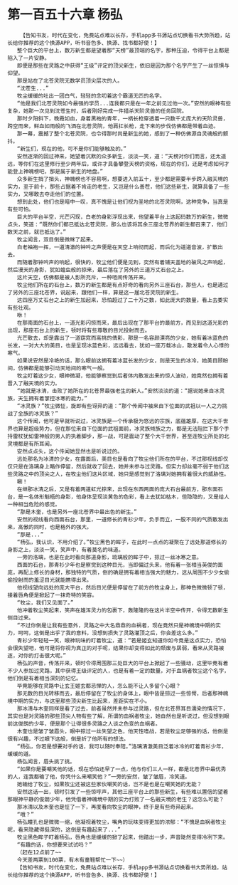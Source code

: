 # 第一百五十六章 杨弘
        【告知书友，时代在变化，免费站点难以长存，手机app多书源站点切换看书大势所趋，站长给你推荐的这个换源APP，听书音色多、换源、找书都好使！】
       整个巨大的平台上，数万新生都是望着那“天榜”最顶端的名字，那种压迫，令得平台上都是陷入了一片安静。
       即便是那些在灵路之中获得“王级”评定的顶尖新生，依旧是因为那个名字产生了一丝惊惧与仰望。
       那是站在了北苍灵院无数学员顶尖层次的人。
       “沈苍生...”
       牧尘缓缓的吐出一团白气，轻轻的念叨着这个霸道无匹的名字。
       “他是我们北苍灵院如今最强的学员...连我都只是在一年之前见过他一次。”安然的眼神有些复杂，她那一次见到沈苍生时，后者刚好完成一件猎杀天阶灵兽的任务回院。
       那时夕阳斜下，晚霞如血，身着黑袍的青年，一柄长枪穿透着一只数千丈庞大的天阶灵兽，跨空而来，鲜血如雨般的飞洒在北苍灵院，他肩扛长枪，走下来的步伐仿佛都是带着血迹。
       那一幕，震撼了整个北苍灵院，也令得那时尚是新生的她，感到了一种仿佛源自灵魂般的颤抖。
       “新生们，现在的他，可不是你们能够触及的。”
       安然逐渐的回过神来，她望着沉默的众多新生，淡淡一笑，道：“天榜对你们而言，还太遥远，等你们在这里修行至少两年后，或许才具备攀登天榜的资格，现在的你们，还是考虑如何才能登上神魄榜吧，那是属于新生的地盘。”
       众多新生捎了捎头，神魄榜也不容易啊，想要进入前五十，至少都是需要半步跨入融天境的实力，至于前十，那些占据着不肯走的老生，又岂是什么善茬，他们这些新生，就算具备了一些实力，又哪敢去夺走他们的位置。
       想到此处，他们也是暗中一叹，真不愧是让他们视为圣地的北苍灵院啊，这种竞争，当真是有些可怕。
       巨大的平台半空，光芒闪现，白老的身影浮现出来，他望着平台上这起码数万的新生，微微点头，笑道：“既然你们都已抵达北苍灵院，那么也该将其余三座北苍界的新生都召来了，他们数天之前，就已抵达了。”
       牧尘闻言，双目倒是微眯了起来。
       白老袖袍一挥，一道清澈的钟吟之声便是在天空上响彻而起，而后化为道道音波，扩散出去。
       而随着那钟吟声的响起，很快的，牧尘他们便是见到，突然有着铺天盖地的破风之声响起，然后漫天的身影，犹如蝗虫般的掠来，最后落在了另外的三道万丈石台之上。
       这片天空，仿佛都是被人影所充斥，一种喧闹传荡开来。
       牧尘他们所在的石台上，数万的新生都是有点好奇的看向另外三座石台，那些人，也是通过了另外的三座北苍界，说起来，跟他们一样，算是这一届北苍灵院的新生。
       这四座万丈石台之上的新生加起来，恐怕超过了二十万之数，如此庞大的数量，看上去委实有些壮观。
       咻！
       在那南面的石台上，一道光影闪掠而来，最后出现在了那平台的最前方，而见到这道光影的出现，那座石台上的新生，顿时将有些尊敬的目光投射而去。
       光芒散去，却是露出了一道窈窕而高挑的倩影，那是一名容颜漂亮的少女，她有着冰蓝色的长发，一对大大的美目，也是呈现冰蓝色彩，远远看去，犹如一座万载冰山，散发着令人心悸的寒气。
       如果说安然是冷艳的话，那么眼前这拥有着冰蓝长发的少女，则是天生的冰冷，她美目顾盼间，仿佛都是能够引动天地间的寒气一般。
       牧尘盯着这少女，眼神微凝，他能够察觉到后者体内散发出来的惊人波动，她竟然也拥有着晋入了融天境的实力。
       “她就是冰清，击败了她所在的北苍界最强老生的新人。”安然淡淡的道：“据说她来自冰灵族，天生拥有着掌控冰寒的能力。”
       “冰灵族？”牧尘微怔，旋即有些讶异的道：“那个传闻中被来自下位面的武祖以一人之力挑战了全族的冰灵族？”
       这个传闻，他可是早就听说过，冰灵族是一个传承极为悠远的宗族，底蕴雄厚，在这大千世界也算是超级势力，但在那位来自下位面的武祖面前，冰灵族倾族之力，都是无法阻拦下那个手持雷杖犹如雷神般的男人的执着脚步，那一战，可是震动了整个大千世界，甚至连牧尘所处的北灵境都是有所耳闻。
       安然点点头，这个传闻她显然也是听说过的。
       远处那名为冰清的少女，在露面后，美目也是看向了牧尘他们所在的平台，不过那视线却仅仅只是在洛璃身上略作停留，然后就收了回去，她并未参与过灵路，但实力却丝毫不弱于他们这些灵路之中的顶尖之人，在牧尘他们这片区域，她只是感觉到了洛璃对她拥有着很大的威胁性。
       唰！
       在继那冰清之后，又是有着两道虹光掠来，出现在东西两面的庞大石台最前方，那东面石台，是一名体形魁梧的身影，他身体呈现淡黄色的色彩，看上去犹如枯木，但隐隐的，又是给人一种相当危险的感觉。
       “那是木奎，也是另外一座北苍界中最出色的新生。”
       安然的视线看向西面石台，那里，一道修长的青衫少年，负手而立，一股不同的气质散发出来，高傲的同时，也是格外的强大。
       “那是...”
       “杨弘，我认识，不用介绍了。”牧尘黑色的眸子，在此时一点点的凝聚在了远处那道修长的身影之上，淡淡一笑，笑声中，有着莫名的味道。
       一旁的洛璃，也是在此时看向那道身影，琉璃般的眸子中，掠过一丝冰寒之意。
       西面的石台，那青衫少年也是察觉到这种目光，当即偏过头来，他有着一张相当英俊的面庞，再配上修长的身材，那独特的气质，倒的确是拥有着相当强大的魅力，这从周围不少少女偷偷投射而的羞涩目光就能瞧得出来。
       他视线望向远处的庞大平台，然后目光便是停留在了前方的牧尘身上，那神色微微顿了顿，接着唇角便是掀起了一抹奇特的笑容。
       “牧尘，我们又见面了。”
       他冲着牧尘笑起来，笑声在雄浑灵力的包裹下，轰隆隆的在这片半空中传开，令得无数新生侧目过来。
       “不过你倒是让我有些意外，灵路之中大名鼎鼎的血祸者，现在竟然只是神魄境中期的实力，呵呵，这倒是出乎了我的意料，没想到损失了灵路灌顶之后，你会差这么多。”
       青衫少年轻轻一笑，眼神玩味的盯着牧尘，道：“若是姬玄知道你如今竟是这点实力，恐怕会很失望吧，他可是将你视为真正的对手呢，结果你却变得如此的颓废与孱弱，看来从灵路被逐，对你的打击很大呢。”
       杨弘的声音，传荡开来，顿时令得周围那三处巨大的平台上掀起了一些骚动，这里毕竟有着不少人参加过灵路，其中获得王级评定的人，也是有着一定的数量，对于血祸者牧尘这个名字，他们倒是有着相当深刻的记忆。
       毕竟能够在灵路中让玄王姬玄都忌惮的人，怎么能不让人多留个心眼？
       那无数的目光转移而去，最后停留在了牧尘的身体上，眼中皆是掠过一些惊愕，后者那神魄境中期的实力，与这里那些顶尖新生比起来，差距实在不小。
       那冰清与木奎同样是看了过去，前者虽然并未参与过灵路，但在北苍界耳目濡染的情况下，其实也是对灵路的那些顶尖人物有些了解，所谓的血祸者牧尘，她自然也是听说过，但没想到眼前这俊朗的少年，便是那个让得很多灵路之人谈之色变的血祸者。
       木奎也是皱了皱眉头，眼中掠过一丝失望之色，他天性嗜战，若是牧尘足够强的话，他倒是很有兴趣，不过眼下这般，倒是折了他所有的想法。
       “杨弘，你若是想要对手的话，我可以随时奉陪。”洛璃清澈美目泛着冰冷的盯着青衫少年，缓缓的道。
       杨弘闻言，眉头挑了挑。
       “如果你是要嘲笑他的话，现在恐怕还早了一点，他与你们三人一样，都是北苍界中最优秀的人，连我都输了他，你凭什么来嘲笑他？”一旁的安然，皱了皱眉，冷笑道。
       她输给了牧尘，如果牧尘还被这些家伙嘲笑的话，岂不是也是在嘲笑她的无能？
       安然这话一出，顿时引发了一些惊呼声，其他三座平台上的那些新生，有些难以置信的望着那眼神平静的俊朗少年，他凭借着神魄境中期的实力打败了一名融天境的老生？这怎么可能？
       那冰清以及木奎也是怔了一下，再度看向牧尘的眼神，终于是有些奇异起来。
       “哦？”
       杨弘瞳孔也是微微一缩，他凝视着牧尘，嘴角的玩味变得更加的浓郁：“不愧是血祸者牧尘呢，看来隐藏得挺深的，这倒是有趣起来了...”
       牧尘黑色眸子盯着杨弘，唇角也是缓缓的掀了起来，他踏出一步，声音陡然变得冷冽下来。
       “有趣的话，你想要来试试吗？”
       （赶在12点前了~~
       今天差两票到100票，有木有童鞋帮忙一下~~）
       【告知书友，时代在变化，免费站点难以长存，手机app多书源站点切换看书大势所趋，站长给你推荐的这个换源APP，听书音色多、换源、找书都好使！】